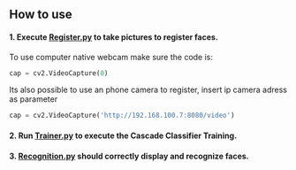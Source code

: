 ## How to use

#### 1. Execute [Register.py](https://github.com/feippolito/FaceRecognition/blob/master/Register.py) to take pictures to register faces.
 

To use computer native webcam make sure the code is:

```python
cap = cv2.VideoCapture(0)
```

Its also possible to use an phone camera to register, insert ip camera adress as parameter

```python
cap = cv2.VideoCapture('http://192.168.100.7:8080/video')
```


#### 2. Run [Trainer.py](https://github.com/feippolito/FaceRecognition/blob/master/Trainer.py) to execute the Cascade Classifier Training.
 
 
#### 3. [Recognition.py](https://github.com/feippolito/FaceRecognition/blob/master/Recognition.py) should correctly display and recognize faces.
